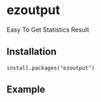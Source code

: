 # ezoutput
Easy To Get Statistics Result

## Installation
```{r}
install.packages("ezoutput")
```
## Example
